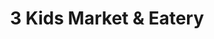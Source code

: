 ---
title: "3 Kids Market & Eatery"
url: /jim-thorpe/3-kids-market-and-eatery/
shop: convenience
---